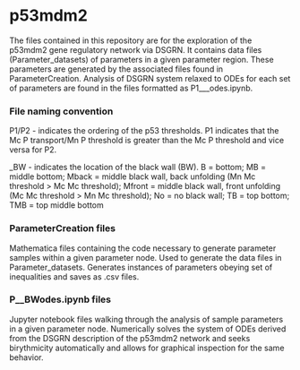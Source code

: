 # p53mdm2

The files contained in this repository are for the exploration of the p53mdm2 gene regulatory network via DSGRN. It contains data files (Parameter_datasets) of parameters in a given parameter region. These parameters are generated by the associated files found in ParameterCreation. Analysis of DSGRN system relaxed to ODEs for each set of parameters are found in the files formatted as P1___odes.ipynb. <br>

### File naming convention

P1/P2 - indicates the ordering of the p53 thresholds. P1 indicates that the Mc P transport/Mn P threshold is greater than the Mc P threshold and vice versa for P2. <br>

_BW - indicates the location of the black wall (BW). B = bottom; MB = middle bottom; Mback = middle black wall, back unfolding (Mn Mc threshold > Mc Mc threshold); Mfront = middle black wall, front unfolding (Mc Mc threshold > Mn Mc threshold); No = no black wall; TB = top bottom; TMB = top middle bottom <br>

### ParameterCreation files

Mathematica files containing the code necessary to generate parameter samples within a given parameter node. Used to generate the data files in Parameter_datasets. Generates instances of parameters obeying set of inequalities and saves as .csv files.

### P__BWodes.ipynb files

Jupyter notebook files walking through the analysis of sample parameters in a given parameter node. Numerically solves the system of ODEs derived from the DSGRN description of the p53mdm2 network and seeks birythmicity automatically and allows for graphical inspection for the same behavior.

